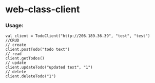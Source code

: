 # web-class-client

### Usage:
```
val client = TodoClient("http://206.189.36.39", "test", "test")
//CRUD
// create
client.postTodo("todo text")
// read
client.getTodos()
// update
client.updateTodo("updated text", "1")
// delete
client.deleteTodo("1")
```
